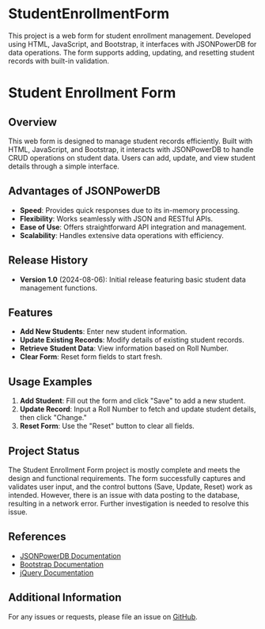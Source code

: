# StudentEnrollmentForm
This project is a web form for student enrollment management. Developed using HTML, JavaScript, and Bootstrap, it interfaces with JSONPowerDB for data operations. The form supports adding, updating, and resetting student records with built-in validation.

# Student Enrollment Form

## Overview
This web form is designed to manage student records efficiently. Built with HTML, JavaScript, and Bootstrap, it interacts with JSONPowerDB to handle CRUD operations on student data. Users can add, update, and view student details through a simple interface.

## Advantages of JSONPowerDB
- **Speed**: Provides quick responses due to its in-memory processing.
- **Flexibility**: Works seamlessly with JSON and RESTful APIs.
- **Ease of Use**: Offers straightforward API integration and management.
- **Scalability**: Handles extensive data operations with efficiency.

## Release History
- **Version 1.0** (2024-08-06): Initial release featuring basic student data management functions.

## Features
- **Add New Students**: Enter new student information.
- **Update Existing Records**: Modify details of existing student records.
- **Retrieve Student Data**: View information based on Roll Number.
- **Clear Form**: Reset form fields to start fresh.

## Usage Examples
1. **Add Student**: Fill out the form and click "Save" to add a new student.
2. **Update Record**: Input a Roll Number to fetch and update student details, then click "Change."
3. **Reset Form**: Use the "Reset" button to clear all fields.

## Project Status
The Student Enrollment Form project is mostly complete and meets the design and functional requirements. The form successfully captures and validates user input, and the control buttons (Save, Update, Reset) work as intended. However, there is an issue with data posting to the database, resulting in a network error. Further investigation is needed to resolve this issue.

## References
- [JSONPowerDB Documentation](https://www.jsonpowerdb.org/)
- [Bootstrap Documentation](https://getbootstrap.com/)
- [jQuery Documentation](https://jquery.com/)

## Additional Information
For any issues or requests, please file an issue on [GitHub](https://github.com/sanika1707/StudentEnrollmentForm).





